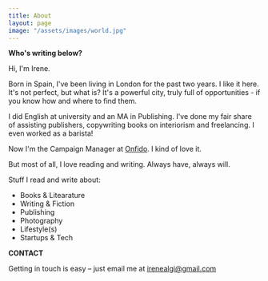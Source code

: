 ```yaml
---
title: About
layout: page
image: "/assets/images/world.jpg"
---
```


**Who's writing below?**

Hi, I'm Irene.

Born in Spain, I've been living in London for the past two years. I like it here. It's not perfect, but what is? It's a powerful city, truly full of opportunities - if you know how and where to find them.

I did English at university and an MA in Publishing. I've done my fair share of assisting publishers, copywriting books on interiorism and freelancing. I even worked as a barista!  

Now I'm the Campaign Manager at <a href="https://onfido.com/" target="_blank">Onfido</a>. I kind of love it.

But most of all, I love reading and writing. Always have, always will.

Stuff I read and write about:

- Books & Litearature
- Writing & Fiction
- Publishing
- Photography
- Lifestyle(s)
- Startups & Tech


**CONTACT**

Getting in touch is easy – just email me at <irenealgi@gmail.com>
